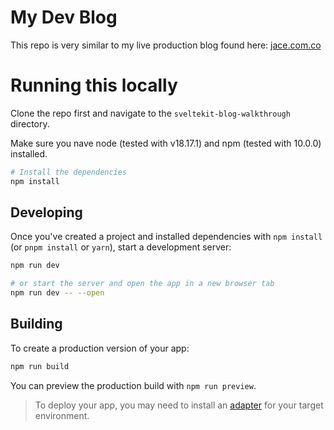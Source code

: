 # My Dev Blog

<!-- 📹 Youtube Video Pt 1: [Building A Dev Blog With Neovim, SvelteKit, TS & Tailwindcss](https://youtu.be/cxNDZHwln1w) -->

This repo is very similar to my live production blog found here: [jace.com.co](https://jace.com.co)

# Running this locally

Clone the repo first and navigate to the `sveltekit-blog-walkthrough` directory.

Make sure you nave node (tested with v18.17.1) and npm (tested with 10.0.0) installed.

```bash
# Install the dependencies
npm install
```

## Developing

Once you've created a project and installed dependencies with `npm install` (or `pnpm install` or `yarn`), start a development server:

```bash
npm run dev

# or start the server and open the app in a new browser tab
npm run dev -- --open
```

## Building

To create a production version of your app:

```bash
npm run build
```

You can preview the production build with `npm run preview`.

> To deploy your app, you may need to install an [adapter](https://kit.svelte.dev/docs/adapters) for your target environment.
